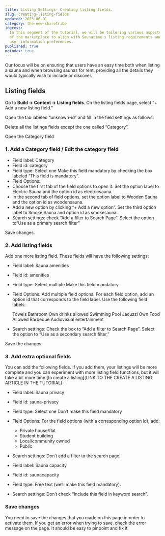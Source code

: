 ```yaml
---
title: Listing Settings- Creating listing fields.
slug: creating-listing-fields
updated: 2023-06-01
category: the-new-sharetribe
ingress:
  In this segment of the tutorial, we will be tailoring various aspects
  of the marketplace to align with Saunatime's listing requirements and
  user information preferences.
published: true
noindex: true
---
```


Our focus will be on ensuring that users have an easy time both when
listing a sauna and when browsing saunas for rent, providing all the
details they would typically wish to include or discover.

## Listing fields

Go to **Build → Content → Listing fields**. On the listing fields page,
select “+ Add a new listing field.”

Open the tab labeled “unknown-id” and fill in the field settings as
follows:

Delete all the listings fields except the one called “Category”.

Open the Category field

### 1. Add a Category field / Edit the category field

- Field label: Category
- Field id: category
- Field type: Select one Make this field mandatory by checking the box
  labeled “This field is mandatory”.
- Field Options:
- Choose the first tab of the field options to open it. Set the option
  label to Electric Sauna and the option id as electricsauna.
- In the second tab of field options, set the option label to Wooden
  Sauna and the option id as woodensauna.
- Add a new option by clicking “+ Add a new option”. Set the third
  option label to Smoke Sauna and option id as smokesauna.
- Search settings: check “Add a filter to Search Page”. Select the
  option to“Use as a primary search filter”

Save changes.

### 2. Add listing fields

Add one more listing field. These fields will have the following
settings:

- Field label: Sauna amenities
- Field id: amenities
- Field type: Select multiple Make this field mandatory
- Field Options: Add multiple field options. For each field option, add
  an option id that corresponds to the field label. Use the following
  field labels:

  Towels Bathroom Own drinks allowed Swimming Pool Jacuzzi Own Food
  Allowed Barbeque Audiovisual entertainment

- Search settings: Check the box to “Add a filter to Search Page”.
  Select the option to “Use as a secondary search filter,”

Save the changes.

### 3. Add extra optional fields

You can add the following fields. If you add them, your listings will be
more complete and you can experiment with more listing field functions,
but it will take a bit more time [to create a listing](LINK TO THE
CREATE A LISTING ARTICLE IN THE TUTORIAL):

- Field label: Sauna privacy
- Field id: sauna-privacy
- Field type: Select one Don’t make this field mandatory
- Field Options: For the field options (with a corresponding option id),
  add:
  - Private house/flat
  - Student building
  - Local/community owned
  - Public
- Search settings: Don’t add a filter to the search page.

- Field label: Sauna capacity
- Field id: saunacapacity
- Field type: Free text (we’ll make this field mandatory).
- Search settings: Don’t check “Include this field in keyword search”.

### Save changes

You need to save the changes that you made on this page in order to
activate them. If you get an error when trying to save, check the error
message on the page. It should be easy to pinpoint and fix it.

